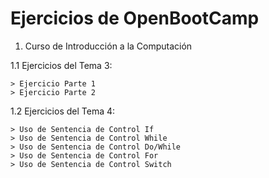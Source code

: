 # Ejercicios de OpenBootCamp

1.  Curso de Introducción a la Computación

1.1 Ejercicios del Tema 3:

    > Ejercicio Parte 1
    > Ejercicio Parte 2

1.2 Ejercicios del Tema 4:

    > Uso de Sentencia de Control If
    > Uso de Sentencia de Control While
    > Uso de Sentencia de Control Do/While
    > Uso de Sentencia de Control For
    > Uso de Sentencia de Control Switch
